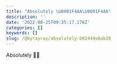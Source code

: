 ```yaml
---
title: "Absolutely \U0001F4AA\U0001F4AA"
description: ''
date: '2022-08-25T09:35:17.176Z'
categories: []
keywords: []
slug: /@byrayray/absolutely-b02444e8ab38
---
```


Absolutely 💪💪